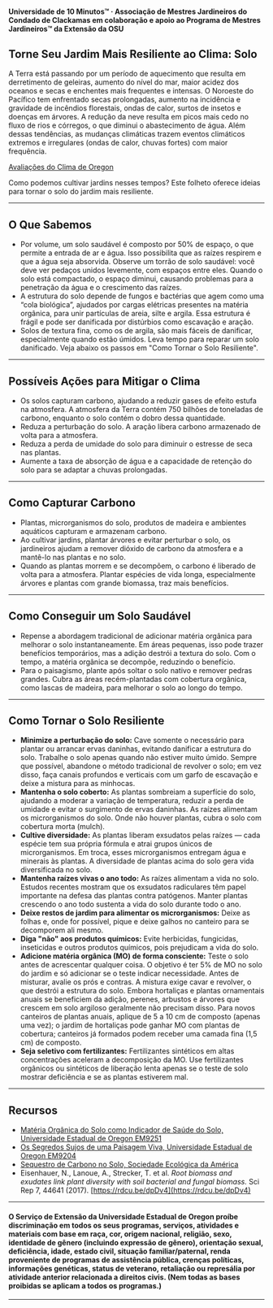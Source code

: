 #### Universidade de 10 Minutos™ · Associação de Mestres Jardineiros do Condado de Clackamas em colaboração e apoio ao Programa de Mestres Jardineiros™ da Extensão da OSU

## Torne Seu Jardim Mais Resiliente ao Clima: Solo

A Terra está passando por um período de aquecimento que resulta em derretimento de geleiras, aumento do nível do mar, maior acidez dos oceanos e secas e enchentes mais frequentes e intensas. O Noroeste do Pacífico tem enfrentado secas prolongadas, aumento na incidência e gravidade de incêndios florestais, ondas de calor, surtos de insetos e doenças em árvores. A redução da neve resulta em picos mais cedo no fluxo de rios e córregos, o que diminui o abastecimento de água. Além dessas tendências, as mudanças climáticas trazem eventos climáticos extremos e irregulares (ondas de calor, chuvas fortes) com maior frequência.

[Avaliações do Clima de Oregon](https://blogs.oregonstate.edu/occri/oregon-climate-assessments/)

Como podemos cultivar jardins nesses tempos? Este folheto oferece ideias para tornar o solo do jardim mais resiliente.

---

## O Que Sabemos

- Por volume, um solo saudável é composto por 50% de espaço, o que permite a entrada de ar e água. Isso possibilita que as raízes respirem e que a água seja absorvida. Observe um torrão de solo saudável: você deve ver pedaços unidos levemente, com espaços entre eles. Quando o solo está compactado, o espaço diminui, causando problemas para a penetração da água e o crescimento das raízes.
- A estrutura do solo depende de fungos e bactérias que agem como uma “cola biológica”, ajudados por cargas elétricas presentes na matéria orgânica, para unir partículas de areia, silte e argila. Essa estrutura é frágil e pode ser danificada por distúrbios como escavação e aração.
- Solos de textura fina, como os de argila, são mais fáceis de danificar, especialmente quando estão úmidos. Leva tempo para reparar um solo danificado. Veja abaixo os passos em "Como Tornar o Solo Resiliente".

---

## Possíveis Ações para Mitigar o Clima

- Os solos capturam carbono, ajudando a reduzir gases de efeito estufa na atmosfera. A atmosfera da Terra contém 750 bilhões de toneladas de carbono, enquanto o solo contém o dobro dessa quantidade.
- Reduza a perturbação do solo. A aração libera carbono armazenado de volta para a atmosfera.
- Reduza a perda de umidade do solo para diminuir o estresse de seca nas plantas.
- Aumente a taxa de absorção de água e a capacidade de retenção do solo para se adaptar a chuvas prolongadas.

---

## Como Capturar Carbono

- Plantas, microrganismos do solo, produtos de madeira e ambientes aquáticos capturam e armazenam carbono.
- Ao cultivar jardins, plantar árvores e evitar perturbar o solo, os jardineiros ajudam a remover dióxido de carbono da atmosfera e a mantê-lo nas plantas e no solo.
- Quando as plantas morrem e se decompõem, o carbono é liberado de volta para a atmosfera. Plantar espécies de vida longa, especialmente árvores e plantas com grande biomassa, traz mais benefícios.

---

## Como Conseguir um Solo Saudável

- Repense a abordagem tradicional de adicionar matéria orgânica para melhorar o solo instantaneamente. Em áreas pequenas, isso pode trazer benefícios temporários, mas a adição destrói a textura do solo. Com o tempo, a matéria orgânica se decompõe, reduzindo o benefício.
- Para o paisagismo, plante após soltar o solo nativo e remover pedras grandes. Cubra as áreas recém-plantadas com cobertura orgânica, como lascas de madeira, para melhorar o solo ao longo do tempo.

---

## Como Tornar o Solo Resiliente

- **Minimize a perturbação do solo:** Cave somente o necessário para plantar ou arrancar ervas daninhas, evitando danificar a estrutura do solo. Trabalhe o solo apenas quando não estiver muito úmido. Sempre que possível, abandone o método tradicional de revolver o solo; em vez disso, faça canais profundos e verticais com um garfo de escavação e deixe a mistura para as minhocas.
- **Mantenha o solo coberto:** As plantas sombreiam a superfície do solo, ajudando a moderar a variação de temperatura, reduzir a perda de umidade e evitar o surgimento de ervas daninhas. As raízes alimentam os microrganismos do solo. Onde não houver plantas, cubra o solo com cobertura morta (mulch).
- **Cultive diversidade:** As plantas liberam exsudatos pelas raízes — cada espécie tem sua própria fórmula e atrai grupos únicos de microrganismos. Em troca, esses microrganismos entregam água e minerais às plantas. A diversidade de plantas acima do solo gera vida diversificada no solo.
- **Mantenha raízes vivas o ano todo:** As raízes alimentam a vida no solo. Estudos recentes mostram que os exsudatos radiculares têm papel importante na defesa das plantas contra patógenos. Manter plantas crescendo o ano todo sustenta a vida do solo durante todo o ano.
- **Deixe restos de jardim para alimentar os microrganismos:** Deixe as folhas e, onde for possível, pique e deixe galhos no canteiro para se decomporem ali mesmo.
- **Diga "não" aos produtos químicos:** Evite herbicidas, fungicidas, inseticidas e outros produtos químicos, pois prejudicam a vida do solo.
- **Adicione matéria orgânica (MO) de forma consciente:** Teste o solo antes de acrescentar qualquer coisa. O objetivo é ter 5% de MO no solo do jardim e só adicionar se o teste indicar necessidade. Antes de misturar, avalie os prós e contras. A mistura exige cavar e revolver, o que destrói a estrutura do solo. Embora hortaliças e plantas ornamentais anuais se beneficiem da adição, perenes, arbustos e árvores que crescem em solo argiloso geralmente não precisam disso. Para novos canteiros de plantas anuais, aplique de 5 a 10 cm de composto (apenas uma vez); o jardim de hortaliças pode ganhar MO com plantas de cobertura; canteiros já formados podem receber uma camada fina (1,5 cm) de composto.
- **Seja seletivo com fertilizantes:** Fertilizantes sintéticos em altas concentrações aceleram a decomposição da MO. Use fertilizantes orgânicos ou sintéticos de liberação lenta apenas se o teste de solo mostrar deficiência e se as plantas estiverem mal.

---

## Recursos

- [Matéria Orgânica do Solo como Indicador de Saúde do Solo, Universidade Estadual de Oregon EM9251](https://extension.oregonstate.edu/sites/default/files/documents/em9251.pdf)
- [Os Segredos Sujos de uma Paisagem Viva, Universidade Estadual de Oregon EM9204](https://extension.oregonstate.edu/sites/default/files/2023-10/em9304-update-100223.pdf)
- [Sequestro de Carbono no Solo, Sociedade Ecológica da América](https://www.esa.org/esa/wp-content/uploads/2012/12/carbonsequestrationinsoils.pdf)
- Eisenhauer, N., Lanoue, A., Strecker, T. et al. *Root biomass and exudates link plant diversity with soil bacterial and fungal biomass.* Sci Rep 7, 44641 (2017). [https://rdcu.be/dpDv4](https://rdcu.be/dpDv4)

---

#### O Serviço de Extensão da Universidade Estadual de Oregon proíbe discriminação em todos os seus programas, serviços, atividades e materiais com base em raça, cor, origem nacional, religião, sexo, identidade de gênero (incluindo expressão de gênero), orientação sexual, deficiência, idade, estado civil, situação familiar/paternal, renda proveniente de programas de assistência pública, crenças políticas, informações genéticas, status de veterano, retaliação ou represália por atividade anterior relacionada a direitos civis. (Nem todas as bases proibidas se aplicam a todos os programas.)
---